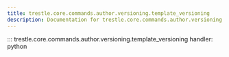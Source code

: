 ```yaml
---
title: trestle.core.commands.author.versioning.template_versioning
description: Documentation for trestle.core.commands.author.versioning.template_versioning module
---
```


::: trestle.core.commands.author.versioning.template_versioning
handler: python
